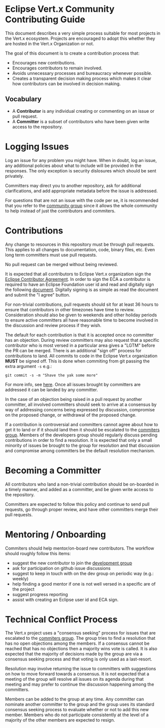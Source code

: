 # Eclipse Vert.x Community Contributing Guide

This document describes a very simple process suitable for most projects
in the Vert.x ecosystem. Projects are encouraged to adopt this whether they
are hosted in the Vert.x Organization or not.

The goal of this document is to create a contribution process that:

* Encourages new contributions.
* Encourages contributors to remain involved.
* Avoids unnecessary processes and bureaucracy whenever possible.
* Creates a transparent decision making process which makes it clear how
contributors can be involved in decision making.


## Vocabulary

* A **Contributor** is any individual creating or commenting on an issue or pull request.
* A **Committer** is a subset of contributors who have been given write access to the repository.

# Logging Issues

Log an issue for any problem you might have. When in doubt, log an issue, any additional policies about what to include will be provided in the responses. The only exception is security dislosures which should be sent privately.

Committers may direct you to another repository, ask for additional clarifications, and
add appropriate metadata before the issue is addressed.

For questions that are not an issue with the code per se, it is recommended that you refer to the [community group](https://groups.google.com/forum/#!forum/vertx) since it allows the whole community to help instead of just the contributors and commiters.


# Contributions

Any change to resources in this repository must be through pull requests. This applies to all changes
to documentation, code, binary files, etc. Even long term committers must use pull requests.

No pull request can be merged without being reviewed.

It is expected that all contributors to Eclipse Vert.x organization sign the [Eclipse Contributor Agreement](http://www.eclipse.org/legal/ECA.php). In order to sign the ECA a contributor is required to have an Eclipse Foundation user id and read and digitally sign the following [document](http://www.eclipse.org/contribute/cla). Digitally signing is as simple as read the document and submit the "I agree" button.

For non-trivial contributions, pull requests should sit for at least 36 hours to ensure that
contributors in other timezones have time to review. Consideration should also be given to 
weekends and other holiday periods to ensure active committers all have reasonable time to 
become involved in the discussion and review process if they wish.

The default for each contribution is that it is accepted once no committer has an objection.
During review committers may also request that a specific contributor who is most versed in a 
particular area gives a "LGTM" before the PR can be merged. There is an additional "sign off" 
process for contributions to land. All commits to code in the Eclipse Vert.x organization **MUST** be signed off. This is done when commiting from git passing the extra argument `-s` e.g.:

```
git commit -s -m "Shave the yak some more"
```

For more info, see [here](http://wiki.eclipse.org/Development_Resources/Contributing_via_Git). Once all issues brought by committers are addressed it can be landed by any committer.

In the case of an objection being raised in a pull request by another committer, all involved 
committers should seek to arrive at a consensus by way of addressing concerns being expressed 
by discussion, compromise on the proposed change, or withdrawal of the proposed change.

If a contribution is controversial and committers cannot agree about how to get it to land
or if it should land then it should be escalated to the [commiters group](https://groups.google.com/forum/#!forum/vertx-committers). Members of the developers group should regularly
discuss pending contributions in order to find a resolution. It is expected that only a 
small minority of issues be brought to the group for resolution and that discussion and 
compromise among committers be the default resolution mechanism.

# Becoming a Committer

All contributors who land a non-trivial contribution should be on-boarded in a timely manner,
and added as a committer, and be given write access to the repository. 

Committers are expected to follow this policy and continue to send pull requests, go through
proper review, and have other committers merge their pull requests.

# Mentoring / Onboarding

Commiters should help mentor/on-board new contributors. The workflow should roughly follow this items:

* suggest the new contributor to join the [development group](https://groups.google.com/forum/#!forum/vertx-dev)
* ask for participation on github issue discussions
* suggest to keep in touch with on the dev group on periodic way (e.g.: weekly)
* help finding a good mentor if one is not well versed in a specific are of the project
* suggest progress reporting
* assist with creating an Eclipse user id and ECA sign.

# Technical Conflict Process

The Vert.x project uses a "consensus seeking" process for issues that are escalated to the [commiters group](https://github.com/orgs/vert-x3/people). The group tries to find a resolution that has no open objections among the members. If a consensus cannot be reached that has no objections then a majority wins vote is called. It is also expected that the majority of decisions made by the group are via 
a consensus seeking process and that voting is only used as a last-resort.

Resolution may involve returning the issue to committers with suggestions on how to 
move forward towards a consensus. It is not expected that a meeting of the group 
will resolve all issues on its agenda during that meeting and may prefer to continue
the discussion happening among the committers.

Members can be added to the group at any time. Any committer can nominate another committer
to the group and the group uses its standard consensus seeking process to evaluate whether or
not to add this new member. Members who do not participate consistently at the level of 
a majority of the other members are expected to resign.
